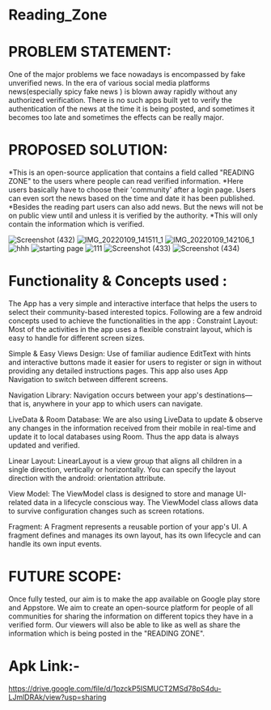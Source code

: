 # Reading_Zone

# PROBLEM STATEMENT: 
One of the major problems we face nowadays is encompassed by fake unverified news. In the era of various social media platforms news(especially spicy fake news ) is blown away rapidly without any authorized verification. There is no such apps built yet to verify the authentication of the news at the time it is being posted, and sometimes it becomes too late and sometimes the effects can be really major.


# PROPOSED SOLUTION: 
*This is an open-source application that contains a field called "READING ZONE" to the users where people can read verified information. 
*Here users basically have to choose their 'community' after a login page. Users can even sort the news based on the time and date it has been published.
*Besides the reading part users can also add news. But the news will not be on public view until and unless it is verified by the authority.
*This will only contain the information which is verified.


![Screenshot (432)](https://user-images.githubusercontent.com/56336274/148678958-037addb3-3af1-4221-9404-99c98e317a08.png)
![IMG_20220109_141511_1](https://user-images.githubusercontent.com/56336274/148678866-53f27337-a52b-457e-abda-fcc8e49e4cc3.png)
![IMG_20220109_142106_1](https://user-images.githubusercontent.com/56336274/148679900-fd392746-6e8f-45b5-9c88-8821ba412fb7.png)
![hhh](https://user-images.githubusercontent.com/56336274/148679848-12be594a-c7ff-4a9c-beae-aa8cf607d51e.png)
![starting page](https://user-images.githubusercontent.com/56336274/148678937-4913b17b-0a82-44d1-93e8-ad22da7194ba.jpg)
![111](https://user-images.githubusercontent.com/56336274/148678837-dca5d70a-9af3-41f7-9ca9-259888407e01.png)
![Screenshot (433)](https://user-images.githubusercontent.com/56336274/148678784-8faf0077-433f-4f75-a52a-6f41d38df7f8.png)
![Screenshot (434)](https://user-images.githubusercontent.com/56336274/148678796-8c1c0028-1b21-49aa-a635-d2908857c363.png)



# Functionality & Concepts used :

The App has a very simple and interactive interface that helps the users to select their community-based interested topics. Following are a few android concepts used to achieve the functionalities in the app :
Constraint Layout: Most of the activities in the app uses a flexible constraint layout, which is easy to handle for different screen sizes.

Simple & Easy Views Design: Use of familiar audience EditText with hints and interactive buttons made it easier for users to register or sign in without providing any detailed instructions pages. This app also uses App Navigation to switch between different screens.

Navigation Library: Navigation occurs between your app's destinations—that is, anywhere in your app to which users can navigate. 


LiveData & Room Database: We are also using LiveData to update & observe any changes in the information received from their mobile in real-time and update it to local databases using Room. Thus the app data is always updated and verified.

Linear Layout: LinearLayout is a view group that aligns all children in a single direction, vertically or horizontally. You can specify the layout direction with the android: orientation attribute.

View Model: The ViewModel class is designed to store and manage UI-related data in a lifecycle conscious way. The ViewModel class allows data to survive configuration changes such as screen rotations.

Fragment: A Fragment represents a reusable portion of your app's UI. A fragment defines and manages its own layout, has its own lifecycle and can handle its own input events.


# FUTURE SCOPE:
 Once fully tested, our aim is to make the app available on Google play store and Appstore. We aim to create an open-source platform for people of all communities for sharing the information on different topics they have in a verified form. Our viewers will also be able to like as well as share the information which is being posted in the "READING ZONE".


 # Apk Link:-

 https://drive.google.com/file/d/1pzckP5ISMUCT2MSd78pS4du-LJmlDRAk/view?usp=sharing
